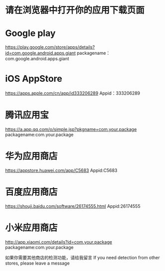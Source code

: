 # 请在浏览器中打开你的应用下载页面
# Google play 
https://play.google.com/store/apps/details?id=com.google.android.apps.giant
packagename：com.google.android.apps.giant

# iOS AppStore
https://apps.apple.com/cn/app/id333206289
Appid：333206289

# 腾讯应用宝
https://a.app.qq.com/o/simple.jsp?pkgname=com.your.package
packagename:com.your.package

# 华为应用商店
https://appstore.huawei.com/app/C5683
Appid:C5683

# 百度应用商店
https://shouji.baidu.com/software/26174555.html
Appid:26174555

# 小米应用商店
http://app.xiaomi.com/details?id=com.your.package
packagename:com.your.package


如果你需要其他商店的检测功能，请给我留言
If you need detection from other stores, please leave a message
